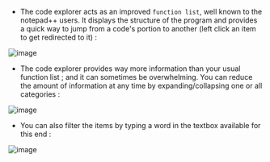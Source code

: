 * The code explorer acts as an improved `function list`, well known to the notepad++ users. It displays the structure of the program and provides a quick way to jump from a code's portion to another (left click an item to get redirected to it) :

![image](https://cloud.githubusercontent.com/assets/11553075/11218752/256db7f8-8d57-11e5-9924-93fa3d87e83e.png)

* The code explorer provides way more information than your usual function list ; and it can sometimes be overwhelming. You can reduce the amount of information at any time by expanding/collapsing one or all categories :

![image](https://cloud.githubusercontent.com/assets/11553075/11219013/5771f858-8d58-11e5-85f8-1b4e343da4b4.png)

* You can also filter the items by typing a word in the textbox available for this end :

![image](https://cloud.githubusercontent.com/assets/11553075/11219059/8e34ca6e-8d58-11e5-9ffb-e954cb291fcc.png)
